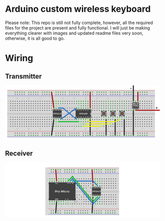 # Arduino custom wireless keyboard

Please note: This repo is still not fully complete, however, all the required files for the project are present and fully functional. I will just be making everything clearer with images and updated readme files very soon, otherwise, it is all good to go.



# Wiring

## Transmitter
<img src="readme_imgs/tran_wiring.png">


## Receiver
<img src="readme_imgs/recv_wiring.png">